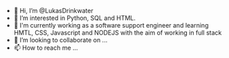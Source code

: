 - 👋 Hi, I’m @LukasDrinkwater
- 👀 I’m interested in Python, SQL and HTML.
- 🌱 I'm currently working as a software support engineer and learning HMTL, CSS, Javascript and NODEJS with the aim of working in full stack
- 💞️ I’m looking to collaborate on ...
- 📫 How to reach me ...

<!---
LukasDrinkwater/LukasDrinkwater is a ✨ special ✨ repository because its `README.md` (this file) appears on your GitHub profile.
You can click the Preview link to take a look at your changes.
--->

